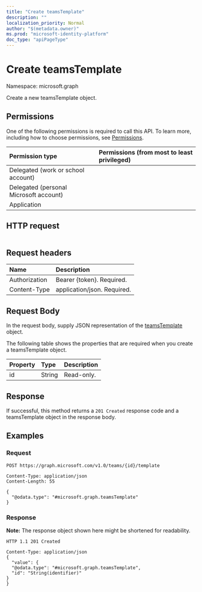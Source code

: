 ```yaml
---
title: "Create teamsTemplate"
description: ""
localization_priority: Normal
author: "$(metadata.owner)"
ms.prod: "microsoft-identity-platform"
doc_type: "apiPageType"
---
```


# Create teamsTemplate

Namespace: microsoft.graph

Create a new teamsTemplate object.

## Permissions

One of the following permissions is required to call this API. To learn more, including how to choose permissions, see [Permissions](/graph/permissions-reference).

| Permission type                        | Permissions (from most to least privileged) |
| :------------------------------------- | :------------------------------------------ |
| Delegated (work or school account)     |                                             |
| Delegated (personal Microsoft account) |                                             |
| Application                            |                                             |

## HTTP request

<!-- {
  "blockType": "ignored"
}
-->

```http

```

## Request headers

| Name          | Description                 |
| :------------ | :-------------------------- |
| Authorization | Bearer {token}. Required.   |
| Content-Type  | application/json. Required. |

## Request Body

In the request body, supply JSON representation of the [teamsTemplate](../resources/-teamstemplate.md) object.

<!-- Actions and Functions -->

<!-- CRUD Methods -->

The following table shows the properties that are required when you create a teamsTemplate object.

| Property | Type   | Description |
| :------- | :----- | :---------- |
| id       | String | Read-only.  |

## Response

If successful, this method returns a `201 Created` response code and a teamsTemplate object in the response body.

## Examples

### Request

<!-- {
  "blockType": "request",
  "name": "create_teamstemplate"
}
-->

```http
POST https://graph.microsoft.com/v1.0/teams/{id}/template

Content-Type: application/json
Content-Length: 55

{
  "@odata.type": "#microsoft.graph.teamsTemplate"
}

```

### Response

**Note:** The response object shown here might be shortened for readability.

<!-- {
  "blockType": "response",
  "truncated": true,
  "@odata.type": "Microsoft.Teams.GraphSvc.teamsTemplate"
}
-->

```http
HTTP 1.1 201 Created

Content-Type: application/json
{
  "value": {
  "@odata.type": "#microsoft.graph.teamsTemplate",
  "id": "String(identifier)"
}
}

```
